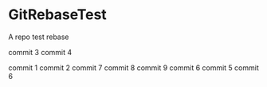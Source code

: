 # GitRebaseTest
A repo test rebase

commit 3
commit 4

commit 1
commit 2
commit 7
commit 8
commit 9
commit 6
commit 5
commit 6
